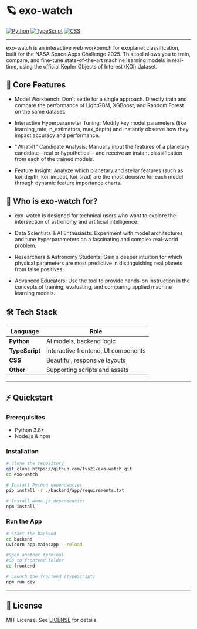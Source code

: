 # 🪐 exo-watch

[![Python](https://img.shields.io/badge/Python-41%25-blue?logo=python)](https://www.python.org/)
[![TypeScript](https://img.shields.io/badge/TypeScript-34.6%25-blueviolet?logo=typescript)](https://www.typescriptlang.org/)
[![CSS](https://img.shields.io/badge/CSS-22.9%25-ff69b4?logo=css3)](https://developer.mozilla.org/docs/Web/CSS)

---

exo-watch is an interactive web workbench for exoplanet classification, built for the NASA Space Apps Challenge 2025. This tool allows you to train, compare, and fine-tune state-of-the-art machine learning models in real-time, using the official Kepler Objects of Interest (KOI) dataset.

## 🚀 Core Features

- Model Workbench: Don't settle for a single approach. Directly train and compare the performance of LightGBM, XGBoost, and Random Forest on the same dataset.

- Interactive Hyperparameter Tuning: Modify key model parameters (like learning_rate, n_estimators, max_depth) and instantly observe how they impact accuracy and performance.

- "What-If" Candidate Analysis: Manually input the features of a planetary candidate—real or hypothetical—and receive an instant classification from each of the trained models.

- Feature Insight: Analyze which planetary and stellar features (such as koi_depth, koi_impact, koi_srad) are the most decisive for each model through dynamic feature importance charts.

## 🎯 Who is exo-watch for?

- exo-watch is designed for technical users who want to explore the intersection of astronomy and artificial intelligence.

- Data Scientists & AI Enthusiasts: Experiment with model architectures and tune hyperparameters on a fascinating and complex real-world problem.

- Researchers & Astronomy Students: Gain a deeper intuition for which physical parameters are most predictive in distinguishing real planets from false positives.

- Advanced Educators: Use the tool to provide hands-on instruction in the concepts of training, evaluating, and comparing applied machine learning models.

## 🛠️ Tech Stack

| Language      | Role                                      |
|---------------|-------------------------------------------|
| **Python**    | AI models, backend logic                  |
| **TypeScript**| Interactive frontend, UI components       |
| **CSS**       | Beautiful, responsive layouts             |
| **Other**     | Supporting scripts and assets             |

---

## ⚡ Quickstart

### Prerequisites

- Python 3.8+
- Node.js & npm

### Installation

```bash
# Clone the repository
git clone https://github.com/fvs21/exo-watch.git
cd exo-watch

# Install Python dependencies
pip install -r ./backend/app/requirements.txt

# Install Node.js dependencies
npm install
```

### Run the App

```bash
# Start the backend
cd backend
uvicorn app.main:app --reload

#Open another terminal
#Go to frontend folder
cd frontend

# Launch the frontend (TypeScript)
npm run dev
```
---

## 📝 License

MIT License. See [LICENSE](LICENSE) for details.

